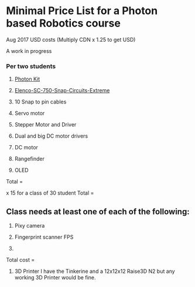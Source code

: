# Minimal Price List for a Photon based Robotics course 
Aug 2017 USD costs
(Multiply CDN x 1.25 to get USD)

A work in progress


### Per two students

1. [Photon Kit](https://store.particle.io/products/photon-kit)

1. [Elenco-SC-750-Snap-Circuits-Extreme](https://www.amazon.ca/Elenco-SC-750-Snap-Circuits-Extreme/dp/B0002AHQWS)

1. 10 Snap to pin cables

1. Servo motor

1. Stepper Motor and Driver

1. Dual and big DC motor drivers

1. DC motor

1. Rangefinder

1. OLED

Total =   

x 15 for a class of 30 student Total = 


## Class needs at least one of each of the following:

1. Pixy camera

1. Fingerprint scanner FPS

1. 



Total cost = 



1. 3D Printer I have the Tinkerine and a 12x12x12 Raise3D N2 but any working 3D Printer would be fine.





